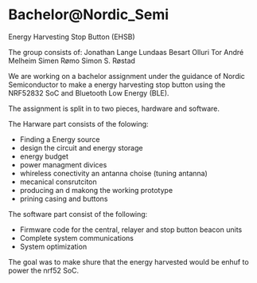 # Bachelor@Nordic_Semi

Energy Harvesting Stop Button (EHSB)

The group consists of:
Jonathan Lange Lundaas
Besart Olluri
Tor André Melheim
Simen Rømo
Simon S. Røstad

We are working on a bachelor assignment under the guidance of Nordic Semiconductor to make a energy harvesting stop button using the NRF52832 SoC and Bluetooth Low Energy (BLE).

The assignment is split in to two pieces, hardware and software.

The Harware part consists of the folowing:
 - Finding a Energy source
 - design the circuit and energy storage
 - energy budget
 - power managment divices
 - whireless conectivity an antanna choise (tuning antanna)
 - mecanical consrutciton
 - producing an d makong the working prototype
 - prining casing and buttons
  
  
  The software part consist of the following:
  - Firmware code for the central, relayer and stop button beacon units
  - Complete system communications
  - System optimization

  The goal was to make shure that the energy harvested would be enhuf to power the nrf52 SoC.